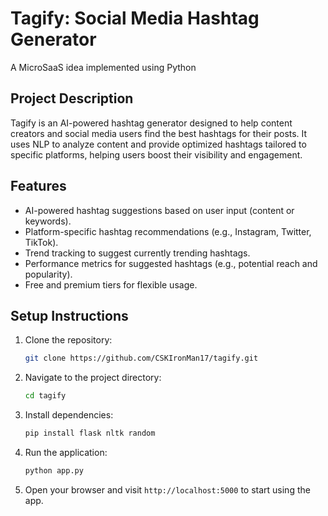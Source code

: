 # Tagify: Social Media Hashtag Generator

A MicroSaaS idea implemented using Python

## Project Description
Tagify is an AI-powered hashtag generator designed to help content creators and social media users find the best hashtags for their posts. It uses NLP to analyze content and provide optimized hashtags tailored to specific platforms, helping users boost their visibility and engagement.

## Features
- AI-powered hashtag suggestions based on user input (content or keywords).
- Platform-specific hashtag recommendations (e.g., Instagram, Twitter, TikTok).
- Trend tracking to suggest currently trending hashtags.
- Performance metrics for suggested hashtags (e.g., potential reach and popularity).
- Free and premium tiers for flexible usage.

## Setup Instructions
1. Clone the repository:
   ```bash
   git clone https://github.com/CSKIronMan17/tagify.git
   ```
2. Navigate to the project directory:
   ```bash
   cd tagify
   ```
3. Install dependencies:
   ```bash
   pip install flask nltk random
   ```
4. Run the application:
   ```bash
   python app.py
   ```
5. Open your browser and visit `http://localhost:5000` to start using the app.
